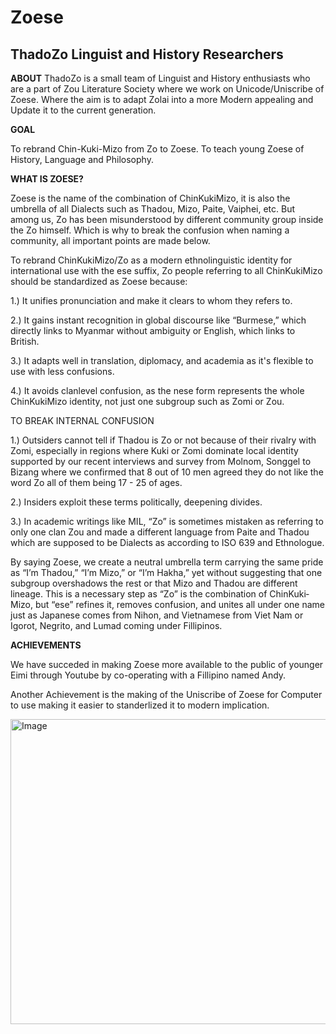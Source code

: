 # Zoese
## ThadoZo Linguist and History Researchers


**ABOUT**
ThadoZo is a small team of Linguist and History enthusiasts who are a part of Zou Literature Society where we work on Unicode/Uniscribe of Zoese.
         Where the aim is to adapt Zolai into a more Modern appealing and Update it to the current generation.

**GOAL**

To rebrand Chin-Kuki-Mizo from Zo to Zoese.
To teach young Zoese of History, Language and Philosophy.


**WHAT IS ZOESE?**

Zoese is the name of the combination of Chin­Kuki­Mizo, it is also the umbrella of all Dialects such as Thadou, Mizo, Paite, Vaiphei, etc. But among us, Zo has been
misunderstood by different community group inside the Zo himself. Which is why to break the confusion when naming a community, all important points are
made below.


To rebrand Chin­Kuki­Mizo/Zo as a modern ethnolinguistic identity for international
use with the ­ese suffix, Zo people referring to all Chin­Kuki­Mizo should be standardized as
Zoese because:


1.) It unifies pronunciation and make it clears to whom they refers to.


2.) It gains instant recognition in global discourse like “Burmese,” which directly links to
Myanmar without ambiguity or English, which links to British.


3.) It adapts well in translation, diplomacy, and academia as it's flexible to use with less
confusions.


4.) It avoids clan­level confusion, as the ­nese form represents the whole Chin­Kuki­Mizo
identity, not just one subgroup such as Zomi or Zou.



TO BREAK INTERNAL CONFUSION


1.) Outsiders cannot tell if Thadou is Zo or not because of their rivalry with Zomi, especially in
regions where Kuki or Zomi dominate local identity supported by our recent interviews and
survey from Molnom, Songgel to Bizang where we confirmed that 8 out of 10 men agreed they
do not like the word Zo all of them being 17­ - 25 of ages.


2.) Insiders exploit these terms politically, deepening divides.


3.) In academic writings like MIL, “Zo” is sometimes mistaken as referring to only one clan Zou
and made a different language from Paite and Thadou which are supposed to be Dialects as
according to ISO 639 and Ethnologue.


By saying Zoese, we create a neutral umbrella term carrying the same pride as “I’m
Thadou,” “I’m Mizo,” or “I’m Hakha,” yet without suggesting that one subgroup overshadows the
rest or that Mizo and Thadou are different lineage.
This is a necessary step as “Zo” is the combination of Chin­Kuki­Mizo, but “­ese” refines it,
removes confusion, and unites all under one name just as Japanese comes from Nihon, and
Vietnamese from Viet Nam or Igorot, Negrito, and Lumad coming under Fillipinos.


**ACHIEVEMENTS**

We have succeded in making Zoese more available to the public of younger Eimi through Youtube by co-operating with a Fillipino named Andy.

Another Achievement is the making of the Uniscribe of Zoese for Computer to use making it easier to standerlized it to modern implication.

<img width="599" height="488" alt="Image" src="https://github.com/user-attachments/assets/66ef4826-cd46-49ec-aeee-382f16031434" />
